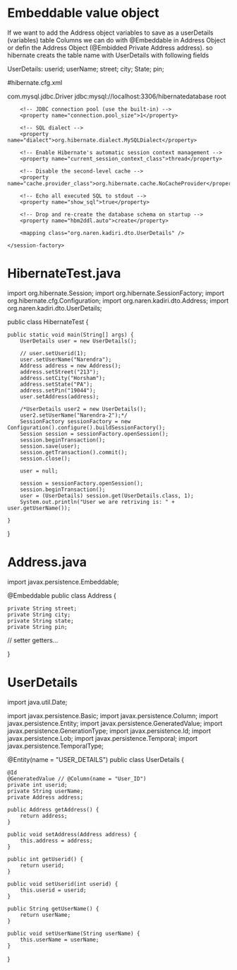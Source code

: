 # Embeddable value object

If we want to add the Address object variables to save as a userDetails (variables) table Columns we can do with @Embeddable in Address
Object or defin the Address Object (@Embidded Private Address address). so hibernate creats the table name with UserDetails with
following fields

UserDetails:
  userid;
	userName;
  street;
	city;
	State;
	pin;

 #hibernate.cfg.xml

<?xml version="1.0" encoding="utf-8"?>
<!DOCTYPE hibernate-configuration PUBLIC
"-//Hibernate/Hibernate Configuration DTD 3.0//EN"
"http://hibernate.sourceforge.net/hibernate-configuration-3.0.dtd">
<hibernate-configuration>
	<session-factory>
		<!-- Database connection settings -->
		<property name="connection.driver_class">com.mysql.jdbc.Driver</property>
		<property name="connection.url">jdbc:mysql://localhost:3306/hibernatedatabase</property>
		<property name="connection.username">root</property>
		<property name="connection.password"></property>

		<!-- JDBC connection pool (use the built-in) -->
		<property name="connection.pool_size">1</property>

		<!-- SQL dialect -->
		<property name="dialect">org.hibernate.dialect.MySQLDialect</property>

		<!-- Enable Hibernate's automatic session context management -->
		<property name="current_session_context_class">thread</property>

		<!-- Disable the second-level cache -->
		<property name="cache.provider_class">org.hibernate.cache.NoCacheProvider</property>

		<!-- Echo all executed SQL to stdout -->
		<property name="show_sql">true</property>

		<!-- Drop and re-create the database schema on startup -->
		<property name="hbm2ddl.auto">create</property>

		<mapping class="org.naren.kadiri.dto.UserDetails" />

	</session-factory>
</hibernate-configuration>


# HibernateTest.java

import org.hibernate.Session;
import org.hibernate.SessionFactory;
import org.hibernate.cfg.Configuration;
import org.naren.kadiri.dto.Address;
import org.naren.kadiri.dto.UserDetails;

public class HibernateTest {

	public static void main(String[] args) {
		UserDetails user = new UserDetails();

		// user.setUserid(1);
		user.setUserName("Narendra");
		Address address = new Address();
		address.setStreet("213");
		address.setCity("Horsham");
		address.setState("PA");
		address.setPin("19044");
		user.setAddress(address);

		/*UserDetails user2 = new UserDetails();
		user2.setUserName("Narendra-2");*/
		SessionFactory sessionFactory = new Configuration().configure().buildSessionFactory();
		Session session = sessionFactory.openSession();
		session.beginTransaction();
		session.save(user);
		session.getTransaction().commit();
		session.close();

		user = null;

		session = sessionFactory.openSession();
		session.beginTransaction();
		user = (UserDetails) session.get(UserDetails.class, 1);
		System.out.println("User we are retriving is: " + user.getUserName());

	}

}

# Address.java

import javax.persistence.Embeddable;

@Embeddable
public class Address {

	private String street;
	private String city;
	private String state;
	private String pin;

  // setter getters...

}

# UserDetails

import java.util.Date;

import javax.persistence.Basic;
import javax.persistence.Column;
import javax.persistence.Entity;
import javax.persistence.GeneratedValue;
import javax.persistence.GenerationType;
import javax.persistence.Id;
import javax.persistence.Lob;
import javax.persistence.Temporal;
import javax.persistence.TemporalType;

@Entity(name = "USER_DETAILS")
public class UserDetails {

	@Id
	@GeneratedValue // @Column(name = "User_ID")
	private int userid;
	private String userName;
	private Address address;

	public Address getAddress() {
		return address;
	}

	public void setAddress(Address address) {
		this.address = address;
	}

	public int getUserid() {
		return userid;
	}

	public void setUserid(int userid) {
		this.userid = userid;
	}

	public String getUserName() {
		return userName;
	}

	public void setUserName(String userName) {
		this.userName = userName;
	}

}


